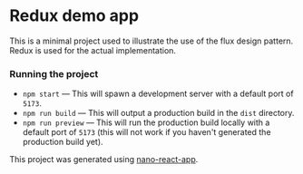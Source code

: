 # Redux demo app

This is a minimal project used to illustrate the use of the flux design pattern.
Redux is used for the actual implementation.

### Running the project 

- `npm start` — This will spawn a development server with a default port of `5173`.
- `npm run build` — This will output a production build in the `dist` directory.
- `npm run preview` — This will run the production build locally with a default port of `5173` (this will not work if you haven't generated the production build yet).

This project was generated using [nano-react-app](https://github.com/nano-react-app/nano-react-app).

